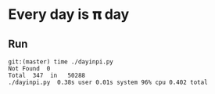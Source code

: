 # Every day is 𝛑 day

## Run 

```
git:(master) time ./dayinpi.py
Not Found  0
Total  347  in   50288
./dayinpi.py  0.38s user 0.01s system 96% cpu 0.402 total
```
